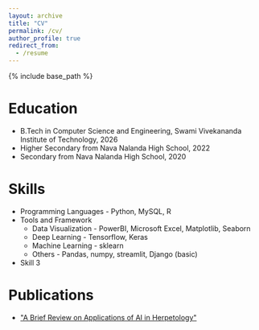 ```yaml
---
layout: archive
title: "CV"
permalink: /cv/
author_profile: true
redirect_from:
  - /resume
---
```


{% include base_path %}

# Education

- B.Tech in Computer Science and Engineering, Swami Vivekananda Institute of Technology, 2026
- Higher Secondary from Nava Nalanda High School, 2022
- Secondary from Nava Nalanda High School, 2020

<!-- # Work experience

- Spring 2024: Academic Pages Collaborator

  - GitHub University
  - Duties includes: Updates and improvements to template
  - Supervisor: The Users

- Fall 2015: Research Assistant

  - GitHub University
  - Duties included: Merging pull requests
  - Supervisor: Professor Hub

- Summer 2015: Research Assistant
  - GitHub University
  - Duties included: Tagging issues
  - Supervisor: Professor Git -->

# Skills

- Programming Languages - Python, MySQL, R
- Tools and Framework
  - Data Visualization - PowerBI, Microsoft Excel, Matplotlib, Seaborn
  - Deep Learning - Tensorflow, Keras
  - Machine Learning - sklearn
  - Others - Pandas, numpy, streamlit, Django (basic)
- Skill 3

# Publications

- ["A Brief Review on Applications of AI in Herpetology"](https://journal-innovations.com/assets/uploads/doc/372ad-245-257.11985.pdf)
